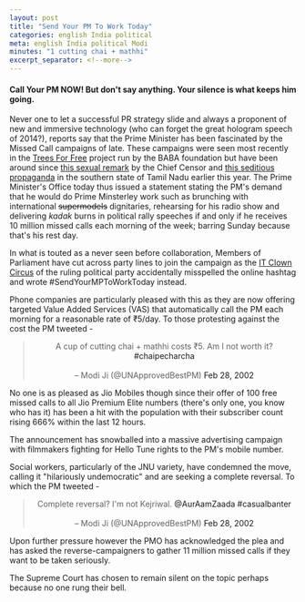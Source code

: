 ```yaml
---
layout: post
title: "Send Your PM To Work Today"
categories: english India political
meta: english India political Modi
minutes: "1 cutting chai + mathhi"
excerpt_separator: <!--more-->
---
```

#### Call Your PM NOW! But don't say anything. Your silence is what keeps him going.

Never one to let a successful PR strategy slide and always a proponent of new and immersive technology (who can forget the great hologram speech of 2014?), reports say that the Prime Minister has been fascinated by the Missed Call campaigns of late. These campaigns were seen most recently in the <a href="http://isha.sadhguru.org/rally-for-rivers/participate-give-a-missed-call-your-vote-to-save-our-rivers/" title="Did I misinterpret their campaign?">Trees For Free</a> project run by the BABA foundation but have been around since <a href="http://www.huffingtonpost.in/2017/06/23/get-1-lac-votes-and-ill-clear-the-word-intercourse-in-jab-har_a_22584233/" title="He said the word. Potty mouth.">this sexual remark</a> by the Chief Censor and <a href="http://www.thehindu.com/news/national/tamil-nadu/%E2%80%98Missed-call%E2%80%99-campaign-makes-a-mark/article17290237.ece">this seditious propaganda</a> in the southern state of Tamil Nadu earlier this year. The Prime Minister's Office today thus issued a statement stating the PM's demand that he would do Prime Minsterley work such as brunching with international ~~supermodels~~ dignitaries, rehearsing for his radio show and delivering _kadak_ burns in political rally speeches if and only if he receives 10 million missed calls each morning of the week; barring Sunday because that's his rest day.

<!--more-->

In what is touted as a never seen before collaboration, Members of Parliament have cut across party lines to join the campaign as the <a href="http://www.bjpitcell.org/" title="Not related to Stephen King. But equally scary.">IT Clown Circus</a> of the ruling political party accidentally misspelled the online hashtag and wrote #SendYourMPToWorkToday instead.

Phone companies are particularly pleased with this as they are now offering targeted Value Added Services (VAS) that automatically call the PM each morning for a reasonable rate of ₹5/day. To those protesting against the cost the PM tweeted -

<center>
<blockquote class="twitter-tweet"> 
A cup of cutting chai + mathhi costs ₹5. Am I not worth it? <a>#chaipecharcha</a> <br>
<br>
&ndash; Modi Ji (@UNApprovedBestPM) <a>Feb 28, 2002</a>
</blockquote>
</center>

No one is as pleased as Jio Mobiles though since their offer of 100 free missed calls to all Jio Premium Elite numbers (there's only one, you know who has it) has been a hit with the population with their subscriber count rising 666% within the last 12 hours. 

The announcement has snowballed into a massive advertising campaign with filmmakers fighting for Hello Tune rights to the PM's mobile number. 

Social workers, particularly of the JNU variety, have condemned the move, calling it "hilariously undemocratic" and are seeking a complete reversal. To which the PM tweeted - 

<center>
<blockquote class="twitter-tweet"> 
Complete reversal? I'm not Kejriwal. <a>@AurAamZaada</a>  <a>#casualbanter</a> <br>
<br>
&ndash; Modi Ji (@UNApprovedBestPM) <a>Feb 28, 2002</a>
</blockquote>
</center>

Upon further pressure however the PMO has acknowledged the plea and has asked the reverse-campaigners to gather 11 million missed calls if they want to be taken seriously. 

The Supreme Court has chosen to remain silent on the topic perhaps because no one rung their bell.
